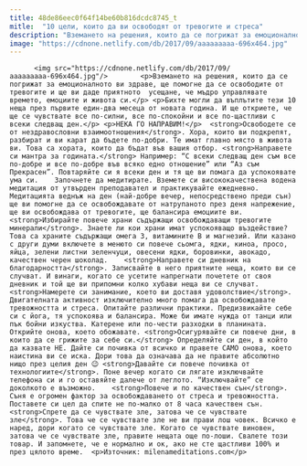 ```yaml
---
title: 48de86eec0f64f14be60b816dcdc8745_t
mitle:  "10 цели, които да ви освободят от тревогите и стреса"
description: "Вземането на решения, които да се погрижат за емоционалното ви здраве, ще помогне да се освободите от тревогите и ще ви даде приятното  усещане, че мъдро управлявате времето, емоциите и живота си. Бихте могли да въплътите тези 10 неща през първите един-два месеца от новата година. И ще откриете, че ще се чувствате все по-силни, …"
image: "https://cdnone.netlify.com/db/2017/09/ааааааааа-696x464.jpg"
---
```


          <img src="https://cdnone.netlify.com/db/2017/09/ааааааааа-696x464.jpg"/>        <p>Вземането на решения, които да се погрижат за емоционалното ви здраве, ще помогне да се освободите от тревогите и ще ви даде приятното  усещане, че мъдро управлявате времето, емоциите и живота си.</p> <p>Бихте могли да въплътите тези 10 неща през първите един-два месеца от новата година. И ще откриете, че ще се чувствате все по-силни, все по-спокойни и все по-щастливи с всеки следващ ден.</p> <p>НЕКА ГО НАПРАВИМ!</p>  <strong>Освободете се от нездравословни взаимоотношения</strong>. Хора, които ви подкрепят, разбират и ви карат да бъдете по-добри. Те имат главно място в живота ви. Това са хората, които да бъдат във вашия отбор. <strong>Направете си мантра за годината.</strong> Например: “С всеки следващ ден съм все по-добре и все по-добре във всяко едно отношение” или “Аз съм Прекрасен”. Повтаряйте си я всеки ден и тя ще ви помага да успокоявате ума си.    Започнете да медитирате. Вземете си висококачествена водена медитация от утвърден преподавател и практикувайте ежедневно. Медитацията веднъж на ден (най-добре вечер, непосредствено преди сън) ще ви помогне да се освобождавате от натрупаното през деня напрежение, ще ви освобождава от тревогите, ще балансира емоциите ви. <strong>Избирайте повече храни съдържащи освобождаващи тревогите минерали</strong>. Знаете ли кои храни имат успокояващо въздействие? Това са храните съдържащи омега 3, витамините В и магнезий. Или казано с други думи включете в менюто си повече сьомга, ядки, киноа, просо, яйца, зелени листни зеленчуци, овесени ядки, боровинки, авокадо, качествен черен шоколад.    <strong>Направете си дневник на благодарността</strong>. Записвайте в него приятните неща, които ви се случват. И винаги, когато се усетите напрегнати почетете от своя дневник и той ще ви припомни колко хубави неща ви се случват. <strong>Намерете си занимание, което ви доставя удоволствие</strong>. Двигателната активност изключително много помага да освобождавате тревожността и стреса. Опитайте различни практики. Предизвикайте себе си с йога, тя успокоява и балансира. Може би имате нужда от танци или пък бойни изкуства. Катерене или по-чести разходки в планината. Открийте онова, което обожавате. <strong>Осигурявайте си повече дни, в които да се грижите за себе си.</strong> Определяйте си ден, в който да казвате НЕ. Дайте си почивка от всичко и правете САМО онова, което наистина ви се иска. Дори това да означава да не правите абсолютно нищо през целия ден 😉 <strong>Давайте си повече почивка от технологиите</strong>. Поне вечер когато си лягате изключвайте телефона си и го оставяйте далече от леглото. “Изключвайте” се доколкото е възможно.    <strong>Повече и по качествен сън</strong>. Съня е огромен фактор за освобождаването от стреса и тревожността. Поставете си цел да спите не по-малко от 8 часа качествен сън. <strong>Спрете да се чувствате зле, затова че се чувствате зле</strong>. Това че се чувствате зле не ви прави лош човек. Всичко е наред, дори когато се чувствате зле. Когато се чувствате виновен, затова че се чувствате зле, правите нещата още по-лоши. Свалете този товар. И запомнете, че е нормално и ок, ако не сте щастливи 100% и през цялото време.  <p>Източник: milenameditations.com</p>        
